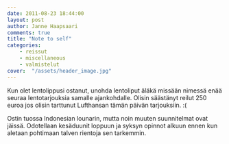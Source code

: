 ```yaml
---
date: 2011-08-23 18:44:00
layout: post
author: Janne Haapsaari
comments: true
title: "Note to self"
categories:
    - reissut
    - miscellaneous
    - valmistelut
cover:  "/assets/header_image.jpg"
---
```


Kun olet lentolippusi ostanut, unohda lentoliput äläkä missään nimessä enää
seuraa lentotarjouksia samalle ajankohdalle. Olisin säästänyt reilut 250 euroa
jos olisin tarttunut Lufthansan tämän päivän tarjouksiin. :(

Ostin tuossa Indonesian lounarin, mutta noin muuten suunnitelmat ovat jäissä.
Odotellaan kesäduunit loppuun ja syksyn opinnot alkuun ennen kun aletaan
pohtimaan talven rientoja sen tarkemmin.
